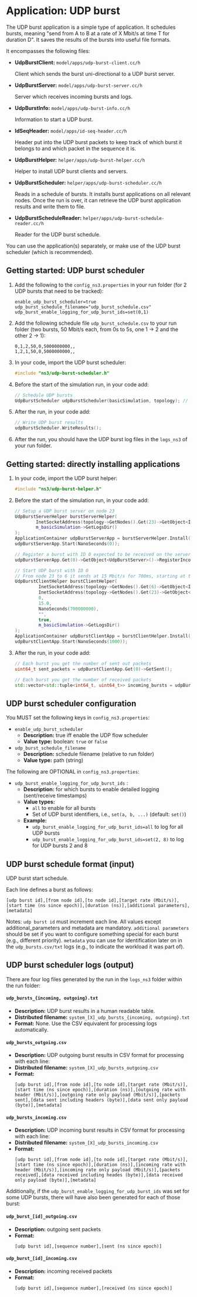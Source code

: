 # Application: UDP burst

The UDP burst application is a simple type of application.
It schedules bursts, meaning "send from A to B at a rate of
X Mbit/s at time T for duration D". It saves the results of
the bursts into useful file formats.

It encompasses the following files:

* **UdpBurstClient:** `model/apps/udp-burst-client.cc/h` 

  Client which sends the burst uni-directional to a UDP burst server.
  
* **UdpBurstServer:** `model/apps/udp-burst-server.cc/h` 

  Server which receives incoming bursts and logs.
  
* **UdpBurstInfo:** `model/apps/udp-burst-info.cc/h`

  Information to start a UDP burst.
  
* **IdSeqHeader:** `model/apps/id-seq-header.cc/h`

  Header put into the UDP burst packets to keep track of which burst
  it belongs to and which packet in the sequence it is.
  
* **UdpBurstHelper:** `helper/apps/udp-burst-helper.cc/h`

  Helper to install UDP burst clients and servers.
  
* **UdpBurstScheduler:** `helper/apps/udp-burst-scheduler.cc/h`
  
  Reads in a schedule of bursts. It installs burst applications on
  all relevant nodes. Once the run is over, it can retrieve the UDP
  burst application results and write them to file. 
  
* **UdpBurstScheduleReader:** `helper/apps/udp-burst-schedule-reader.cc/h`
  
  Reader for the UDP burst schedule.

You can use the application(s) separately, or make use of the UDP burst
scheduler (which is recommended).


## Getting started: UDP burst scheduler

1. Add the following to the `config_ns3.properties` in your run folder (for 2
   UDP bursts that need to be tracked):

   ```
   enable_udp_burst_scheduler=true
   udp_burst_schedule_filename="udp_burst_schedule.csv"
   udp_burst_enable_logging_for_udp_burst_ids=set(0,1)
   ```

2. Add the following schedule file `udp_burst_schedule.csv` to your run folder
   (two bursts, 50 Mbit/s each, from 0s to 5s, one 1 -> 2 and the other 2 -> 1):

   ```
   0,1,2,50,0,5000000000,,
   1,2,1,50,0,5000000000,,
   ```

3. In your code, import the UDP burst scheduler:

   ```c++
   #include "ns3/udp-burst-scheduler.h"
   ```

3. Before the start of the simulation run, in your code add:

    ```c++
    // Schedule UDP bursts
    UdpBurstScheduler udpBurstScheduler(basicSimulation, topology); // Requires enable_udp_burst_scheduler=true
    ```
   
4. After the run, in your code add:

    ```c++
    // Write UDP burst results
    udpBurstScheduler.WriteResults();
    ```

5. After the run, you should have the UDP burst log files in the `logs_ns3` of your run folder.


## Getting started: directly installing applications

1. In your code, import the UDP burst helper:

   ```c++
   #include "ns3/udp-burst-helper.h"
   ```
   
2. Before the start of the simulation run, in your code add:

   ```c++
   // Setup a UDP burst server on node 23
   UdpBurstServerHelper burstServerHelper(
           InetSocketAddress(topology->GetNodes().Get(23)->GetObject<Ipv4>()->GetAddress(1, 0).GetLocal(), 1029),
           m_basicSimulation->GetLogsDir()
   );
   ApplicationContainer udpBurstServerApp = burstServerHelper.Install(topology->GetNodes().Get(23));
   udpBurstServerApp.Start(NanoSeconds(0));
   
   // Register a burst with ID 0 expected to be received on the server
   udpBurstServerApp.Get(0)->GetObject<UdpBurstServer>()->RegisterIncomingBurst(0, true);
   
   // Start UDP burst with ID 0 
   // From node 23 to 6 it sends at 15 Mbit/s for 700ms, starting at t=1 microsecond
   UdpBurstClientHelper burstClientHelper(
            InetSocketAddress(topology->GetNodes().Get(6)->GetObject<Ipv4>()->GetAddress(1, 0).GetLocal(), 0),
            InetSocketAddress(topology->GetNodes().Get(23)->GetObject<Ipv4>()->GetAddress(1, 0).GetLocal(), 1029),
            0,
            15.0,
            NanoSeconds(700000000),
            "",
            true,
            m_basicSimulation->GetLogsDir()
   );
   ApplicationContainer udpBurstClientApp = burstClientHelper.Install(topology->GetNodes().Get(23));
   udpBurstClientApp.Start(NanoSeconds(1000));
   ```

3. After the run, in your code add:

   ```c++
   // Each burst you get the number of sent out packets
   uint64_t sent_packets = udpBurstClientApp.Get(0)->GetSent();
   
   // Each burst you get the number of received packets
   std::vector<std::tuple<int64_t, uint64_t>> incoming_bursts = udpBurstServerApp.Get(0)->GetIncomingBurstsInformation();
   ```


## UDP burst scheduler configuration

You MUST set the following keys in `config_ns3.properties`:

* `enable_udp_burst_scheduler`
  - **Description:** true iff enable the UDP flow scheduler
  - **Value type:** boolean: `true` or `false`
* `udp_burst_schedule_filename`
  - **Description:** schedule filename (relative to run folder)
  - **Value type:** path (string)

The following are OPTIONAL in `config_ns3.properties`:

* `udp_burst_enable_logging_for_udp_burst_ids` : 
  - **Description:** for which bursts to enable detailed logging (sent/receive timestamps)
  - **Value types:** 
    - `all` to enable for all bursts
    - Set of UDP burst identifiers, i.e., `set(a, b, ...)` (default: `set()`)
  - **Example:**
    - `udp_burst_enable_logging_for_udp_burst_ids=all` to log for all UDP bursts
    - `udp_burst_enable_logging_for_udp_burst_ids=set(2, 8)` to log for UDP bursts 2 and 8
    
## UDP burst schedule format (input)

UDP burst start schedule. 

Each line defines a burst as follows:

```
[udp burst id],[from node id],[to node id],[target rate (Mbit/s)],[start time (ns since epoch)],[duration (ns)],[additional parameters],[metadata]
```

Notes: `udp burst id` must increment each line. All values except additional_parameters
and metadata are mandatory. `additional parameters` should be set if you want to configure
something special for each burst (e.g., different priority). `metadata` you can use for
identification later on in the `udp_bursts.csv/txt` logs (e.g., to indicate the workload
it was part of).

## UDP burst scheduler logs (output)

There are four log files generated by the run in the `logs_ns3` folder within the run folder:

#### `udp_bursts_{incoming, outgoing}.txt`

- **Description:** UDP burst results in a human readable table.
- **Distributed filename:** `system_[X]_udp_bursts_{incoming, outgoing}.txt`
- **Format:** None. Use the CSV equivalent for processing logs automatically.

#### `udp_bursts_outgoing.csv`

- **Description:** UDP outgoing burst results in CSV format for processing with each line:
- **Distributed filename:** `system_[X]_udp_bursts_outgoing.csv`
- **Format:** 
   ```
   [udp burst id],[from node id],[to node id],[target rate (Mbit/s)],[start time (ns since epoch)],[duration (ns)],[outgoing rate with header (Mbit/s)],[outgoing rate only payload (Mbit/s)],[packets sent],[data sent including headers (byte)],[data sent only payload (byte)],[metadata]
   ```
  
#### `udp_bursts_incoming.csv`

- **Description:** UDP incoming burst results in CSV format for processing with each line:
- **Distributed filename:** `system_[X]_udp_bursts_incoming.csv`
- **Format:** 
   ```
   [udp burst id],[from node id],[to node id],[target rate (Mbit/s)],[start time (ns since epoch)],[duration (ns)],[incoming rate with header (Mbit/s)],[incoming rate only payload (Mbit/s)],[packets received],[data received including heades (byte)],[data received only payload (byte)],[metadata]
   ```
  
Additionally, if the `udp_burst_enable_logging_for_udp_burst_ids` was set for some UDP bursts,
there will have also been generated for each of those burst:

#### `udp_burst_[id]_outgoing.csv`

- **Description:** outgoing sent packets
- **Format:** 
  ```
  [udp burst id],[sequence number],[sent (ns since epoch)]
  ```

#### `udp_burst_[id]_incoming.csv`

 - **Description:** incoming received packets
- **Format:** 
  ```
  [udp burst id],[sequence number],[received (ns since epoch)]
  ```
